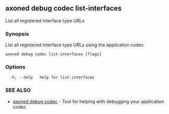 ## axoned debug codec list-interfaces

List all registered interface type URLs

### Synopsis

List all registered interface type URLs using the application codec

```
axoned debug codec list-interfaces [flags]
```

### Options

```
  -h, --help   help for list-interfaces
```

### SEE ALSO

* [axoned debug codec](axoned_debug_codec.md)	 - Tool for helping with debugging your application codec
